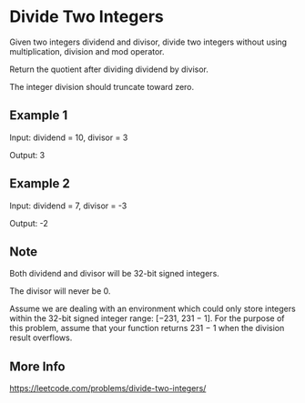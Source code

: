 # Divide Two Integers

Given two integers dividend and divisor, divide two integers without using multiplication, division and mod operator.

Return the quotient after dividing dividend by divisor.

The integer division should truncate toward zero.

## Example 1

Input: dividend = 10, divisor = 3

Output: 3

## Example 2

Input: dividend = 7, divisor = -3

Output: -2

## Note

Both dividend and divisor will be 32-bit signed integers.

The divisor will never be 0.

Assume we are dealing with an environment which could only store integers within the 32-bit signed integer range: [−231,  231 − 1]. For the purpose of this problem, assume that your function returns 231 − 1 when the division result overflows.

## More Info

<https://leetcode.com/problems/divide-two-integers/>
